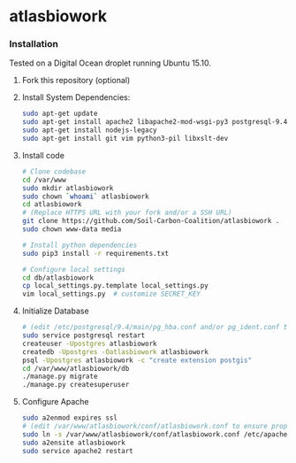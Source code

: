 # atlasbiowork

### Installation

Tested on a Digital Ocean droplet running Ubuntu 15.10.

1. Fork this repository (optional)

2. Install System Dependencies:
    ```bash
    sudo apt-get update
    sudo apt-get install apache2 libapache2-mod-wsgi-py3 postgresql-9.4-postgis-2.1 python3-pip python3-psycopg2
    sudo apt-get install nodejs-legacy
    sudo apt-get install git vim python3-pil libxslt-dev
    ```

3. Install code
    ```bash
    # Clone codebase
    cd /var/www
    sudo mkdir atlasbiowork
    sudo chown `whoami` atlasbiowork
    cd atlasbiowork
    # (Replace HTTPS URL with your fork and/or a SSH URL)
    git clone https://github.com/Soil-Carbon-Coalition/atlasbiowork .
    sudo chown www-data media
    
    # Install python dependencies
    sudo pip3 install -r requirements.txt

    # Configure local settings
    cd db/atlasbiowork
    cp local_settings.py.template local_settings.py
    vim local_settings.py  # customize SECRET_KEY
    ```

4. Initialize Database
    ```bash
    # (edit /etc/postgresql/9.4/main/pg_hba.conf and/or pg_ident.conf to set permissions)
    sudo service postgresql restart
    createuser -Upostgres atlasbiowork
    createdb -Upostgres -Oatlasbiowork atlasbiowork
    psql -Upostgres atlasbiowork -c "create extension postgis"
    cd /var/www/atlasbiowork/db
    ./manage.py migrate
    ./manage.py createsuperuser
    ```

5. Configure Apache
    ```bash
    sudo a2enmod expires ssl
    # (edit /var/www/atlasbiowork/conf/atlasbiowork.conf to ensure proper path to SSL certificate file)
    sudo ln -s /var/www/atlasbiowork/conf/atlasbiowork.conf /etc/apache2/sites-available/
    sudo a2ensite atlasbiowork
    sudo service apache2 restart
    ```
